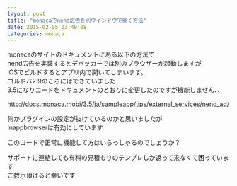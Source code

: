 ```yaml
---
layout: post
title: "monacaでnend広告を別ウインドウで開く方法"
date: 2015-02-05 03:49:08
categories: monaca
---
```

<p>monacaのサイトのドキュメントにある以下の方法で<br>
nend広告を実装するとデバッカーでは別のブラウザーが起動しますが<br>
iOSでビルドするとアプリ内で開いてしまいます。<br>
コルドバ2.9のころにはできていました<br>
3.5になりコードをドキュメントのとおりに変更したのですが機能しません、、</p>

<p><a href="http://docs.monaca.mobi/3.5/ja/sampleapp/tips/external_services/nend_ad/" rel="nofollow">http://docs.monaca.mobi/3.5/ja/sampleapp/tips/external_services/nend_ad/</a></p>

<p>何かプラグインの設定が抜けているのかと思いましたが<br>
inappbrowserは有効にしています</p>

<p>このコードで正常に機能して方はいらっしゃるのでしょうか？</p>

<p>サポートに連絡しても有料の見積もりのテンプレしか返って来なくて困っています<br>
ご教示頂けると幸いです</p>
